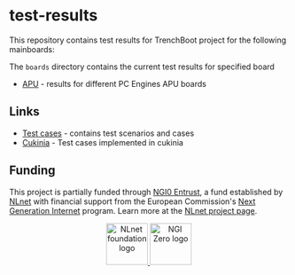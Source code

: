<!--
SPDX-FileCopyrightText: 2024 3mdeb Sp. z o. o.

SPDX-License-Identifier: CC-BY-SA-4.0
-->

# test-results

This repository contains test results for TrenchBoot project for the following
mainboards:

The `boards` directory contains the current test results for specified board

* [APU](./boards/APU/) - results for different PC Engines APU boards

## Links

* [Test cases](./test-cases/) - contains test scenarios and cases
* [Cukinia](https://github.com/3mdeb/meta-trenchboot/blob/54122834f9ea9d9fb9c9c1fef0072f439fa44b89/recipes-tests/trenchboot-tests/trenchboot-tests/cukinia.conf)
\- Test cases implemented in cukinia

## Funding

This project is partially funded through
[NGI0 Entrust](https://nlnet.nl/entrust), a fund established by
[NLnet](https://nlnet.nl) with financial support from the European Commission's
[Next Generation Internet](https://ngi.eu) program. Learn more at the
[NLnet project page](https://nlnet.nl/project/TrenchBoot-AMD/).

<p align="center">
    <a href="https://nlnet.nl">
        <img src="https://nlnet.nl/logo/banner.png"
             alt="NLnet foundation logo"
             height="75" />
    </a>
    <a href="https://nlnet.nl/entrust">
        <img src="https://nlnet.nl/image/logos/NGI0_tag.svg"
             alt="NGI Zero logo"
             height="75" />
    </a>
</p>
